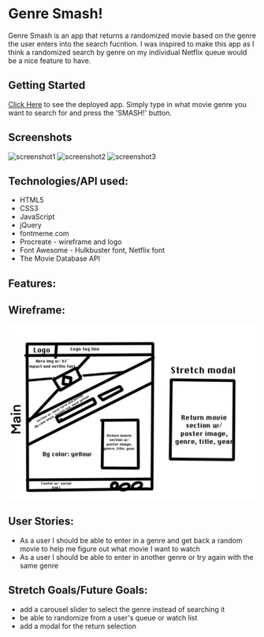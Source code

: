 # Genre Smash!

Genre Smash is an app that returns a randomized movie based on the genre the user enters into the search fucntion. I was inspired to make this app as I think a randomized search by genre on my individual Netflix queue would be a nice feature to have. 

## Getting Started
 [Click Here](https://github.com/peterwgacek/genre-smash//) to see the deployed app. Simply type in what movie genre you want to search for and press the 'SMASH!' button. 

## Screenshots
![screenshot1](./imgs/)
![screenshot2](./imgs/)
![screenshot3](./imgs/)

##  Technologies/API used:

- HTML5
- CSS3
- JavaScript
- jQuery
- fontmeme.com
- Procreate - wireframe and logo
- Font Awesome - Hulkbuster font, Netflix font
- The Movie Database API


## Features:


## Wireframe: 
![wireframe](./imgs/genresmashwireframe.png)

## User Stories:
- As a user I should be able to enter in a genre and get back a random movie to help me figure out what movie I want to watch
- As a user I should be able to enter in another genre or try again with the same genre 



## Stretch Goals/Future Goals:
- add a carousel slider to select the genre instead of searching it
- be able to randomize from a user's queue or watch list
- add a modal for the return selection

